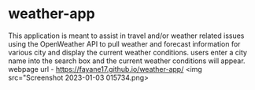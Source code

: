 # weather-app
This application is meant to assist in travel and/or weather related issues using the OpenWeather API to pull weather and forecast information for various city and display the current weather conditions. users enter a city name into the search box and the current weather conditions will appear.
webpage url -  https://fayane17.github.io/weather-app/
<img src="Screenshot 2023-01-03 015734.png>
